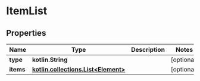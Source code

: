 
# ItemList

## Properties
Name | Type | Description | Notes
------------ | ------------- | ------------- | -------------
**type** | **kotlin.String** |  |  [optional]
**items** | [**kotlin.collections.List&lt;Element&gt;**](Element.md) |  |  [optional]



